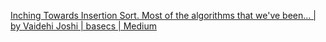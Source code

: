 
[Inching Towards Insertion Sort. Most of the algorithms that we've been… | by Vaidehi Joshi | basecs | Medium](https://medium.com/basecs/inching-towards-insertion-sort-9799274430da)
